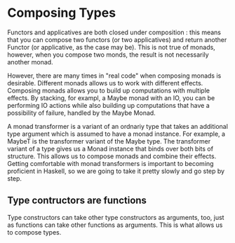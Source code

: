 # Composing Types

Functors and applicatives are both closed under composition : this means that
you can compose two functors (or two applicatives) and return another Functor
(or applicative, as the case may be). This is not true of monads, however, when
you compose two monds, the result is not necessarily another monad.

However, there are many times in "real code" when composing monads is
desirable. Different monads allows us to work with different effects. Composing
monads allows you to build up computations with multiple effects. By stacking,
for exampl, a Maybe monad with an IO, you can be performing IO actions while
also building up computations that have a possibility of failure, handled by
the Maybe Monad.

A monad transformer is a variant of an ordnariy type that takes an
additional type argument which is assumed to have a monad instance. For
example, a MaybeT is the transformer variant of the Maybe type. The transformer
variant of a type gives us a Monad instance that binds over both bits of
structure. This allows us to compose monads and combine their effects. Getting
comfortable with monad transformers is important to becoming proficient in
Haskell, so we are going to take it pretty slowly and go step by step.

## Type contructors are functions

Type constructors can take other type constructors as arguments, too, just as
functions can take other functions as arguments. This is what allows us to
compose types.


